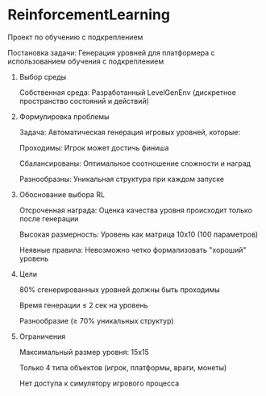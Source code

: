 # ReinforcementLearning
Проект по обучению с подкреплением

Постановка задачи: Генерация уровней для платформера с использованием обучения с подкреплением
1. Выбор среды

   Собственная среда: Разработанный LevelGenEnv (дискретное пространство состояний и действий)
  
2. Формулировка проблемы
   
   Задача: Автоматическая генерация игровых уровней, которые:
    
      Проходимы: Игрок может достичь финиша
   
      Сбалансированы: Оптимальное соотношение сложности и наград
   
      Разнообразны: Уникальная структура при каждом запуске
    
3. Обоснование выбора RL
   
   Отсроченная награда: Оценка качества уровня происходит только после генерации
   
   Высокая размерность: Уровень как матрица 10x10 (100 параметров)
   
   Неявные правила: Невозможно четко формализовать "хороший" уровень
   
4. Цели
   
   80% сгенерированных уровней должны быть проходимы
   
   Время генерации ≤ 2 сек на уровень
   
   Разнообразие (≥ 70% уникальных структур)
   
5. Ограничения
   
   Максимальный размер уровня: 15x15
   
   Только 4 типа объектов (игрок, платформы, враги, монеты)
   
   Нет доступа к симулятору игрового процесса
   
